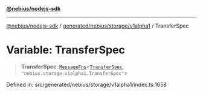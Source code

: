 [**@nebius/nodejs-sdk**](../../../../../README.md)

---

[@nebius/nodejs-sdk](../../../../../README.md) / [generated/nebius/storage/v1alpha1](../README.md) / TransferSpec

# Variable: TransferSpec

> **TransferSpec**: [`MessageFns`](../../../../../runtime/protos/core/interfaces/MessageFns.md)\<[`TransferSpec`](../interfaces/TransferSpec.md), `"nebius.storage.v1alpha1.TransferSpec"`\>

Defined in: src/generated/nebius/storage/v1alpha1/index.ts:1658
